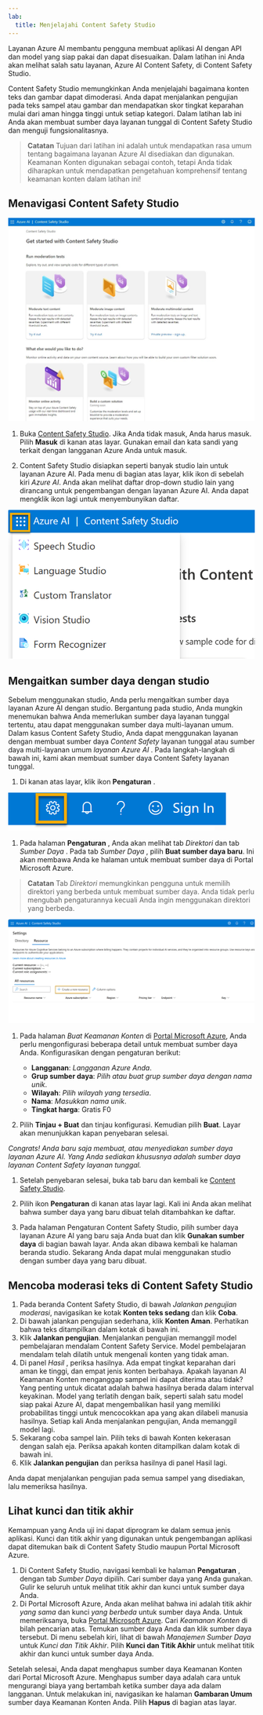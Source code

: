 ```yaml
---
lab:
  title: Menjelajahi Content Safety Studio
---
```


Layanan Azure AI membantu pengguna membuat aplikasi AI dengan API dan model yang siap pakai dan dapat disesuaikan. Dalam latihan ini Anda akan melihat salah satu layanan, Azure AI Content Safety, di Content Safety Studio. 

Content Safety Studio memungkinkan Anda menjelajahi bagaimana konten teks dan gambar dapat dimoderasi. Anda dapat menjalankan pengujian pada teks sampel atau gambar dan mendapatkan skor tingkat keparahan mulai dari aman hingga tinggi untuk setiap kategori. Dalam latihan lab ini Anda akan membuat sumber daya layanan tunggal di Content Safety Studio dan menguji fungsionalitasnya. 

> **Catatan** Tujuan dari latihan ini adalah untuk mendapatkan rasa umum tentang bagaimana layanan Azure AI disediakan dan digunakan. Keamanan Konten digunakan sebagai contoh, tetapi Anda tidak diharapkan untuk mendapatkan pengetahuan komprehensif tentang keamanan konten dalam latihan ini!

## Menavigasi Content Safety Studio 

![Cuplikan layar halaman arahan content safety studio.](./media/content-safety/content-safety-getting-started.png)


1. Buka [Content Safety Studio](https://contentsafety.cognitive.azure.com?azure-portal=true). Jika Anda tidak masuk, Anda harus masuk. Pilih **Masuk** di kanan atas layar. Gunakan email dan kata sandi yang terkait dengan langganan Azure Anda untuk masuk. 

1. Content Safety Studio disiapkan seperti banyak studio lain untuk layanan Azure AI. Pada menu di bagian atas layar, klik ikon di sebelah kiri *Azure AI*. Anda akan melihat daftar drop-down studio lain yang dirancang untuk pengembangan dengan layanan Azure AI. Anda dapat mengklik ikon lagi untuk menyembunyikan daftar.

![Cuplikan layar menu Content Safety Studio dengan pilihan pengalih terbuka untuk beralih ke studio lain.](./media/content-safety/studio-toggle-icon.png)  

## Mengaitkan sumber daya dengan studio 

Sebelum menggunakan studio, Anda perlu mengaitkan sumber daya layanan Azure AI dengan studio. Bergantung pada studio, Anda mungkin menemukan bahwa Anda memerlukan sumber daya layanan tunggal tertentu, atau dapat menggunakan sumber daya multi-layanan umum. Dalam kasus Content Safety Studio, Anda dapat menggunakan layanan dengan membuat sumber daya *Content Safety* layanan tunggal atau sumber daya multi-layanan umum *layanan Azure AI* . Pada langkah-langkah di bawah ini, kami akan membuat sumber daya Content Safety layanan tunggal. 

1. Di kanan atas layar, klik ikon **Pengaturan** . 

![Cuplikan layar ikon pengaturan di kanan atas layar, di samping bel, tanda tanya, dan ikon senyum.](./media/content-safety/settings-toggle.png)

1. Pada halaman **Pengaturan** , Anda akan melihat tab *Direktori* dan tab *Sumber Daya* . Pada tab *Sumber Daya* , pilih **Buat sumber daya baru**. Ini akan membawa Anda ke halaman untuk membuat sumber daya di Portal Microsoft Azure.

> **Catatan** Tab *Direktori* memungkinkan pengguna untuk memilih direktori yang berbeda untuk membuat sumber daya. Anda tidak perlu mengubah pengaturannya kecuali Anda ingin menggunakan direktori yang berbeda. 

![Cuplikan layar tempat memilih buat sumber daya baru dari halaman pengaturan Content Safety Studio.](./media/content-safety/create-new-resource-from-studio.png)

1. Pada halaman *Buat Keamanan Konten* di [Portal Microsoft Azure](https://portal.azure.com?auzre-portal=true), Anda perlu mengonfigurasi beberapa detail untuk membuat sumber daya Anda. Konfigurasikan dengan pengaturan berikut:
    - **Langganan**: *Langganan Azure Anda*.
    - **Grup sumber daya**: *Pilih atau buat grup sumber daya dengan nama unik*.
    - **Wilayah**: *Pilih wilayah yang tersedia*.
    - **Nama**: *Masukkan nama unik*.
    - **Tingkat harga**: Gratis F0

1. Pilih **Tinjau + Buat** dan tinjau konfigurasi. Kemudian pilih **Buat**. Layar akan menunjukkan kapan penyebaran selesai. 

*Congrats! Anda baru saja membuat, atau menyediakan sumber daya layanan Azure AI. Yang Anda sediakan khususnya adalah sumber daya layanan Content Safety layanan tunggal.*

1. Setelah penyebaran selesai, buka tab baru dan kembali ke [Content Safety Studio](https://contentsafety.cognitive.azure.com?azure-portal=true). 

1. Pilih ikon **Pengaturan** di kanan atas layar lagi. Kali ini Anda akan melihat bahwa sumber daya yang baru dibuat telah ditambahkan ke daftar.  

1. Pada halaman Pengaturan Content Safety Studio, pilih sumber daya layanan Azure AI yang baru saja Anda buat dan klik **Gunakan sumber daya** di bagian bawah layar. Anda akan dibawa kembali ke halaman beranda studio. Sekarang Anda dapat mulai menggunakan studio dengan sumber daya yang baru dibuat.

## Mencoba moderasi teks di Content Safety Studio

1. Pada beranda Content Safety Studio, di bawah *Jalankan pengujian moderasi*, navigasikan ke kotak **Konten teks sedang** dan klik **Coba**.
1. Di bawah jalankan pengujian sederhana, klik **Konten Aman**. Perhatikan bahwa teks ditampilkan dalam kotak di bawah ini. 
1. Klik **Jalankan pengujian**. Menjalankan pengujian memanggil model pembelajaran mendalam Content Safety Service. Model pembelajaran mendalam telah dilatih untuk mengenali konten yang tidak aman.
1. Di panel *Hasil* , periksa hasilnya. Ada empat tingkat keparahan dari aman ke tinggi, dan empat jenis konten berbahaya. Apakah layanan AI Keamanan Konten menganggap sampel ini dapat diterima atau tidak? Yang penting untuk dicatat adalah bahwa hasilnya berada dalam interval keyakinan. Model yang terlatih dengan baik, seperti salah satu model siap pakai Azure AI, dapat mengembalikan hasil yang memiliki probabilitas tinggi untuk mencocokkan apa yang akan dilabeli manusia hasilnya. Setiap kali Anda menjalankan pengujian, Anda memanggil model lagi. 
1. Sekarang coba sampel lain. Pilih teks di bawah Konten kekerasan dengan salah eja. Periksa apakah konten ditampilkan dalam kotak di bawah ini.
1. Klik **Jalankan pengujian** dan periksa hasilnya di panel Hasil lagi. 

Anda dapat menjalankan pengujian pada semua sampel yang disediakan, lalu memeriksa hasilnya.

## Lihat kunci dan titik akhir

Kemampuan yang Anda uji ini dapat diprogram ke dalam semua jenis aplikasi. Kunci dan titik akhir yang digunakan untuk pengembangan aplikasi dapat ditemukan baik di Content Safety Studio maupun Portal Microsoft Azure. 

1. Di Content Safety Studio, navigasi kembali ke halaman **Pengaturan** , dengan tab *Sumber Daya* dipilih. Cari sumber daya yang Anda gunakan. Gulir ke seluruh untuk melihat titik akhir dan kunci untuk sumber daya Anda. 
1. Di Portal Microsoft Azure, Anda akan melihat bahwa ini adalah titik akhir *yang sama* dan kunci *yang berbeda* untuk sumber daya Anda. Untuk memeriksanya, buka [Portal Microsoft Azure](https://portal.azure.com?auzre-portal=true). Cari *Keamanan Konten* di bilah pencarian atas. Temukan sumber daya Anda dan klik sumber daya tersebut. Di menu sebelah kiri, lihat di bawah *Manajemen Sumber Daya* untuk *Kunci dan Titik Akhir*. Pilih **Kunci dan Titik Akhir** untuk melihat titik akhir dan kunci untuk sumber daya Anda. 

Setelah selesai, Anda dapat menghapus sumber daya Keamanan Konten dari Portal Microsoft Azure. Menghapus sumber daya adalah cara untuk mengurangi biaya yang bertambah ketika sumber daya ada dalam langganan. Untuk melakukan ini, navigasikan ke halaman **Gambaran Umum** sumber daya Keamanan Konten Anda. Pilih **Hapus** di bagian atas layar. 
